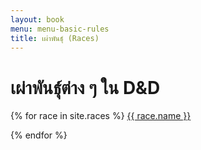 ```yaml
---
layout: book
menu: menu-basic-rules
title: เผ่าพันธุ์ (Races)
---
```

# เผ่าพันธุ์ต่าง ๆ ใน D&D

{% for race in site.races %}
<a href="{{race.url}}">{{ race.name }}</a>

{% endfor %}